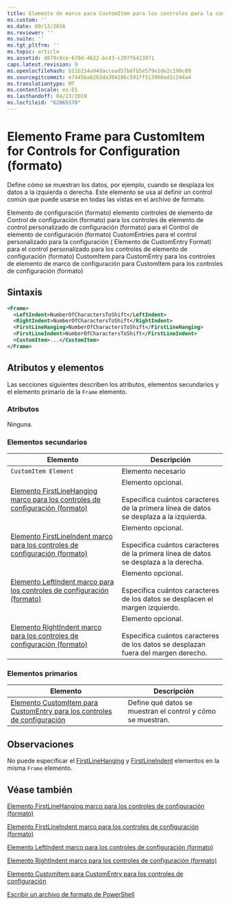 ```yaml
---
title: Elemento de marco para CustomItem para los controles para la configuración (formato) | Microsoft Docs
ms.custom: ''
ms.date: 09/13/2016
ms.reviewer: ''
ms.suite: ''
ms.tgt_pltfrm: ''
ms.topic: article
ms.assetid: d879c8ce-679d-4622-bc43-c207f6413871
caps.latest.revision: 9
ms.openlocfilehash: b11b154a94daccead57bdfb5e579e1de2c190c09
ms.sourcegitcommit: e7445ba8203da304286c591ff513900ad1c244a4
ms.translationtype: MT
ms.contentlocale: es-ES
ms.lasthandoff: 04/23/2019
ms.locfileid: "62065570"
---
```

# <a name="frame-element-for-customitem-for-controls-for-configuration-format"></a>Elemento Frame para CustomItem for Controls for Configuration (formato)

Define cómo se muestran los datos, por ejemplo, cuando se desplaza los datos a la izquierda o derecha. Este elemento se usa al definir un control común que puede usarse en todas las vistas en el archivo de formato.

Elemento de configuración (formato) elemento controles de elemento de Control de configuración (formato) para los controles de elemento de control personalizado de configuración (formato) para el Control de elemento de configuración (formato) CustomEntries para el control personalizado para la configuración ( Elemento de CustomEntry Format) para el control personalizado para los controles de elemento de configuración (formato) CustomItem para CustomEntry para los controles de elemento de marco de configuración para CustomItem para los controles de configuración (formato)

## <a name="syntax"></a>Sintaxis

```xml
<Frame>
  <LeftIndent>NumberOfCharactersToShift</LeftIndent>
  <RightIndent>NumberOfCharactersToShift</RightIndent>
  <FirstLineHanging>NumberOfCharactersToShift</FirstLineHanging>
  <FirstLineIndent>NumberOfCharactersToShift</FirstLineIndent>
  <CustomItem>...</CustomItem>
</Frame>
```

## <a name="attributes-and-elements"></a>Atributos y elementos

Las secciones siguientes describen los atributos, elementos secundarios y el elemento primario de la `Frame` elemento.

### <a name="attributes"></a>Atributos

Ninguna.

### <a name="child-elements"></a>Elementos secundarios

|Elemento|Descripción|
|-------------|-----------------|
|`CustomItem Element`|Elemento necesario|
|[Elemento FirstLineHanging marco para los controles de configuración (formato)](./firstlinehanging-element-for-frame-for-controls-for-configuration-format.md)|Elemento opcional.<br /><br /> Especifica cuántos caracteres de la primera línea de datos se desplaza a la izquierda.|
|[Elemento FirstLineIndent marco para los controles de configuración (formato)](./firstlineindent-element-for-frame-for-controls-for-configuration-format.md)|Elemento opcional.<br /><br /> Especifica cuántos caracteres de la primera línea de datos se desplaza a la derecha.|
|[Elemento LeftIndent marco para los controles de configuración (formato)](./leftindent-element-for-frame-for-controls-for-configuration-format.md)|Elemento opcional.<br /><br /> Especifica cuántos caracteres de los datos se desplacen el margen izquierdo.|
|[Elemento RightIndent marco para los controles de configuración (formato)](./rightindent-element-for-frame-for-controls-for-configuration-format.md)|Elemento opcional.<br /><br /> Especifica cuántos caracteres de los datos se desplazan fuera del margen derecho.|

### <a name="parent-elements"></a>Elementos primarios

|Elemento|Descripción|
|-------------|-----------------|
|[Elemento CustomItem para CustomEntry para los controles de configuración](./customitem-element-for-customentry-for-controls-for-configuration-format.md)|Define qué datos se muestran el control y cómo se muestran.|

## <a name="remarks"></a>Observaciones

No puede especificar el [FirstLineHanging](./firstlinehanging-element-for-frame-for-controls-for-configuration-format.md) y [FirstLineIndent](./firstlineindent-element-for-frame-for-controls-for-configuration-format.md) elementos en la misma `Frame` elemento.

## <a name="see-also"></a>Véase también

[Elemento FirstLineHanging marco para los controles de configuración (formato)](./firstlinehanging-element-for-frame-for-controls-for-configuration-format.md)

[Elemento FirstLineIndent marco para los controles de configuración (formato)](./firstlineindent-element-for-frame-for-controls-for-configuration-format.md)

[Elemento LeftIndent marco para los controles de configuración (formato)](./leftindent-element-for-frame-for-controls-for-configuration-format.md)

[Elemento RightIndent marco para los controles de configuración (formato)](./rightindent-element-for-frame-for-controls-for-configuration-format.md)

[Elemento CustomItem para CustomEntry para los controles de configuración](./customitem-element-for-customentry-for-controls-for-configuration-format.md)

[Escribir un archivo de formato de PowerShell](./writing-a-powershell-formatting-file.md)

